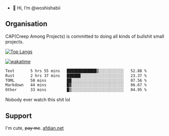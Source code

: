 - 👋 Hi, I’m @woshishabii

## Organisation

CAP(Creep Among Projects) is committed to doing all kinds of bullshit small projects.

[![Top Langs](https://github-readme-stats.vercel.app/api/top-langs/?username=woshishabii&layout=compact)](https://github.com/anuraghazra/github-readme-stats)

[![wakatime](https://wakatime.com/badge/user/34d02784-acc1-4a16-82d7-33fdb53c4ed6.svg)](https://wakatime.com/@34d02784-acc1-4a16-82d7-33fdb53c4ed6)


<!--START_SECTION:waka-->

```txt
Text       5 hrs 55 mins   █████████████▒░░░░░░░░░░░   52.88 %
Rust       2 hrs 37 mins   ██████░░░░░░░░░░░░░░░░░░░   23.37 %
TOML       50 mins         ██░░░░░░░░░░░░░░░░░░░░░░░   07.56 %
Markdown   44 mins         █▓░░░░░░░░░░░░░░░░░░░░░░░   06.67 %
Other      33 mins         █▒░░░░░░░░░░░░░░░░░░░░░░░   04.95 %
```

<!--END_SECTION:waka-->

Nobody ever watch this shit lol

## Support
I'm cute, ~~pay me~~.
[afdian.net](https://afdian.com/a/woshishabi)

<!---
woshishabii/woshishabii is a ✨ special ✨ repository because its `README.md` (this file) appears on your GitHub profile.
You can click the Preview link to take a look at your changes.
--->
